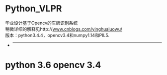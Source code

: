 ﻿# Python_VLPR
毕业设计基于Opencv的车牌识别系统
<br>稍微详细的解释见http://www.cnblogs.com/yinghualuowu/
<br>版本：python3.4.4，opencv3.4和numpy1.14和PIL5.
- ***************************************
# python 3.6 opencv 3.4 
